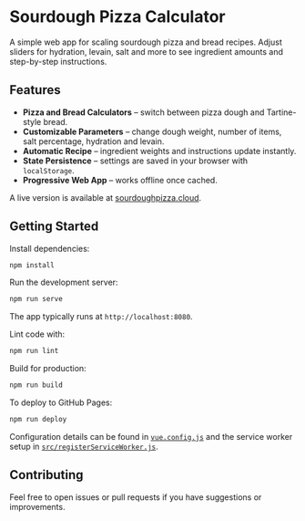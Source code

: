# Sourdough Pizza Calculator

A simple web app for scaling sourdough pizza and bread recipes. Adjust sliders for hydration, levain, salt and more to see ingredient amounts and step-by-step instructions.

## Features

- **Pizza and Bread Calculators** – switch between pizza dough and Tartine-style bread.
- **Customizable Parameters** – change dough weight, number of items, salt percentage, hydration and levain.
- **Automatic Recipe** – ingredient weights and instructions update instantly.
- **State Persistence** – settings are saved in your browser with `localStorage`.
- **Progressive Web App** – works offline once cached.

A live version is available at [sourdoughpizza.cloud](https://sourdoughpizza.cloud/).

## Getting Started

Install dependencies:
```bash
npm install
```

Run the development server:
```bash
npm run serve
```
The app typically runs at `http://localhost:8080`.

Lint code with:
```bash
npm run lint
```

Build for production:
```bash
npm run build
```

To deploy to GitHub Pages:
```bash
npm run deploy
```

Configuration details can be found in [`vue.config.js`](vue.config.js) and the service worker setup in [`src/registerServiceWorker.js`](src/registerServiceWorker.js).

## Contributing

Feel free to open issues or pull requests if you have suggestions or improvements.

